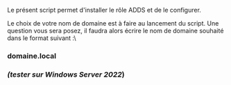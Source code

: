 Le présent script permet d'installer le rôle ADDS et de le configurer.

Le choix de votre nom de domaine est à faire au lancement du script.
Une question vous sera posez, il faudra alors écrire le nom de domaine souhaité dans le format suivant :\

### **domaine.local**

 ### *(tester sur Windows Server 2022*)
